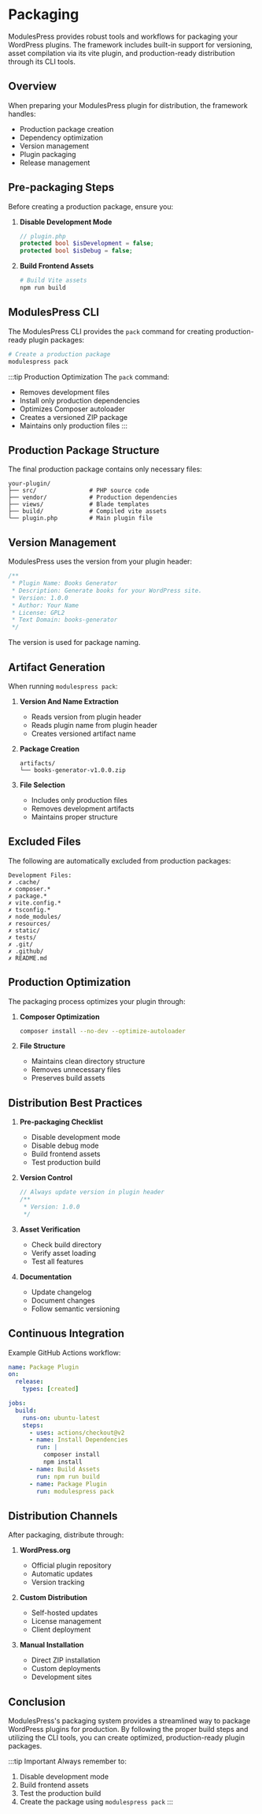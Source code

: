 # Packaging

ModulesPress provides robust tools and workflows for packaging your WordPress plugins. The framework includes built-in support for versioning, asset compilation via its vite plugin, and production-ready distribution through its CLI tools.

## Overview

When preparing your ModulesPress plugin for distribution, the framework handles:

- Production package creation
- Dependency optimization
- Version management
- Plugin packaging
- Release management

## Pre-packaging Steps

Before creating a production package, ensure you:

1. **Disable Development Mode**
   ```php
   // plugin.php
   protected bool $isDevelopment = false;
   protected bool $isDebug = false;
   ```

2. **Build Frontend Assets**
   ```bash
   # Build Vite assets
   npm run build
   ```

## ModulesPress CLI

The ModulesPress CLI provides the `pack` command for creating production-ready plugin packages:

```bash
# Create a production package
modulespress pack
```

:::tip Production Optimization
The `pack` command:
- Removes development files
- Install only production dependencies
- Optimizes Composer autoloader
- Creates a versioned ZIP package
- Maintains only production files
:::

## Production Package Structure

The final production package contains only necessary files:

```
your-plugin/
├── src/               # PHP source code
├── vendor/            # Production dependencies
├── views/             # Blade templates
├── build/             # Compiled vite assets
└── plugin.php         # Main plugin file
```

## Version Management

ModulesPress uses the version from your plugin header:

```php
/**
 * Plugin Name: Books Generator
 * Description: Generate books for your WordPress site.
 * Version: 1.0.0
 * Author: Your Name
 * License: GPL2
 * Text Domain: books-generator
 */
```

The version is used for package naming.

## Artifact Generation

When running `modulespress pack`:

1. **Version And Name Extraction**
   - Reads version from plugin header
   - Reads plugin name from plugin header
   - Creates versioned artifact name

2. **Package Creation**
   ```
   artifacts/
   └── books-generator-v1.0.0.zip
   ```

3. **File Selection**
   - Includes only production files
   - Removes development artifacts
   - Maintains proper structure

## Excluded Files

The following are automatically excluded from production packages:

```
Development Files:
✗ .cache/
✗ composer.*
✗ package.*
✗ vite.config.*
✗ tsconfig.*
✗ node_modules/
✗ resources/
✗ static/
✗ tests/
✗ .git/
✗ .github/
✗ README.md
```

## Production Optimization

The packaging process optimizes your plugin through:

1. **Composer Optimization**
   ```bash
   composer install --no-dev --optimize-autoloader
   ```

2. **File Structure**
   - Maintains clean directory structure
   - Removes unnecessary files
   - Preserves build assets

## Distribution Best Practices

1. **Pre-packaging Checklist**
   - Disable development mode
   - Disable debug mode
   - Build frontend assets
   - Test production build

2. **Version Control**
   ```php
   // Always update version in plugin header
   /**
    * Version: 1.0.0
    */
   ```

3. **Asset Verification**
   - Check build directory
   - Verify asset loading
   - Test all features

4. **Documentation**
   - Update changelog
   - Document changes
   - Follow semantic versioning

## Continuous Integration

Example GitHub Actions workflow:

```yaml
name: Package Plugin
on:
  release:
    types: [created]

jobs:
  build:
    runs-on: ubuntu-latest
    steps:
      - uses: actions/checkout@v2
      - name: Install Dependencies
        run: |
          composer install
          npm install
      - name: Build Assets
        run: npm run build
      - name: Package Plugin
        run: modulespress pack
```

## Distribution Channels

After packaging, distribute through:

1. **WordPress.org**
   - Official plugin repository
   - Automatic updates
   - Version tracking

2. **Custom Distribution**
   - Self-hosted updates
   - License management
   - Client deployment

3. **Manual Installation**
   - Direct ZIP installation
   - Custom deployments
   - Development sites

## Conclusion

ModulesPress's packaging system provides a streamlined way to package WordPress plugins for production. By following the proper build steps and utilizing the CLI tools, you can create optimized, production-ready plugin packages.

:::tip Important
Always remember to:
1. Disable development mode
2. Build frontend assets
3. Test the production build
4. Create the package using `modulespress pack`
:::